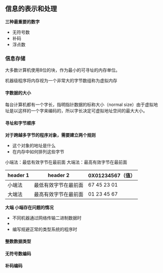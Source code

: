 ## 信息的表示和处理
**三种最重要的数字**
- 无符号数
- 补码
- 浮点数

### 信息存储
大多数计算机使用8位的块，作为最小的可寻址的内存单位。

机器级程序将内存视为一个非常大的字节数组称为虚拟内存
#### 字数据的大小

每台计算机都有一个字长，指明指针数据的标称大小（normal size）由于虚拟地址是以这样的一个字来编码的，所以字长决定可虚拟地址空间的最大大小。
#### 寻址和字节顺序

**对于跨越多字节的程序对象，需要建立两个规则**
- 这个对象的地址是什么
- 在内存中如何排列这些字节

小端法：最低有效字节在最前面
大端法：最高有效字节在最前面

header 1 | header 2|0X01234567（值）
---|---|---
小端法 | 最低有效字节在最前面|67 45 23 01
大端法 | 最高有效字节在最前面|01 23 45 67

**大端 小端存在问题的情况**
- 不同机器通过网络传输二进制数据时
- 
- 编写规避正常的类型系统的程序时
#### 整数数据类型
#### 无符号数编码
#### 补码编码
